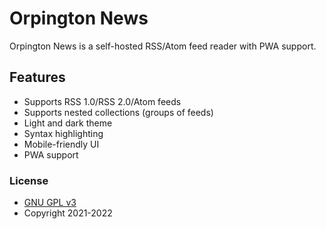 # Orpington News

Orpington News is a self-hosted RSS/Atom feed reader with PWA support.

## Features

- Supports RSS 1.0/RSS 2.0/Atom feeds
- Supports nested collections (groups of feeds)
- Light and dark theme
- Syntax highlighting
- Mobile-friendly UI
- PWA support

### License

- [GNU GPL v3](http://www.gnu.org/licenses/gpl.html)
- Copyright 2021-2022
